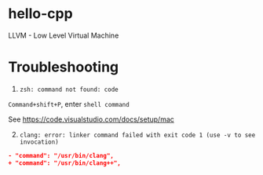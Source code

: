 # hello-cpp


LLVM - Low Level Virtual Machine


# Troubleshooting

1. `zsh: command not found: code`

`Command+shift+P`, enter `shell command`

See https://code.visualstudio.com/docs/setup/mac

2. `clang: error: linker command failed with exit code 1 (use -v to see invocation)`

```tasks.json
- "command": "/usr/bin/clang",
+ "command": "/usr/bin/clang++",
```
